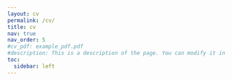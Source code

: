 ```yaml
---
layout: cv
permalink: /cv/
title: cv
nav: true
nav_order: 5
#cv_pdf: example_pdf.pdf
#description: This is a description of the page. You can modify it in '_pages/cv.md'. You can also change or remove the top pdf #download button.
toc:
  sidebar: left
---
```

